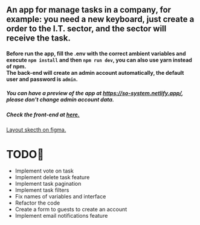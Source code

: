 <h2>An app for manage tasks in a company, for example: you need a new keyboard, just create a order to the I.T. sector, and the sector will receive the task.</h2>

<h4>Before run the app, fill the .env with the correct ambient variables and execute <code>npm install</code> and then  <code>npm run dev</code>, you can also use yarn instead of npm.</br>
The back-end will create an admin account automatically, the default user and password is <code>admin</code>.
</h4>

<h5>You can have a preview of the app at <a href="https://so-system.netlify.app/">https://so-system.netlify.app/</a>, please don't change admin account data.</h5>

<h5>Check the front-end at <a href="https://github.com/ChrisCoy/service-order-system-frontend">here.</a></h5>
<a href="https://www.figma.com/file/ZAOPhT1JWSB4Eoz62ODvFN/Projeto-Os?node-id=0%3A1">Layout skecth on figma.</a>
</br>

<h1>TODO🐍</h1>

<ul>
  <li>Implement vote on task</li>
  <li>Implement delete task feature</li>
  <li>Implement task pagination</li>
  <li>Implement task filters</li>
  <li>Fix names of variables and interface</li>
  <li>Refactor the code</li>
  <li>Create a form to guests to create an account</li>
  <li>Implement email notifications feature</li>
</ul>
